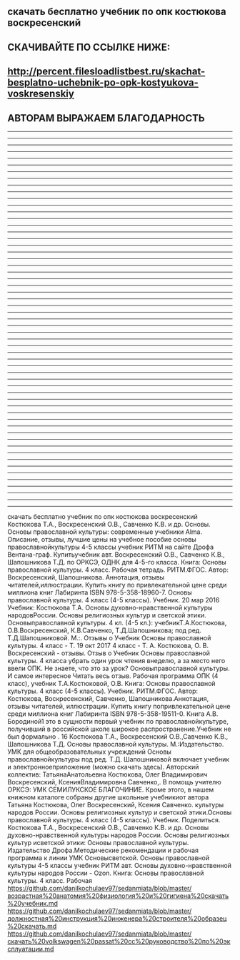 скачать бесплатно учебник по опк костюкова воскресенский
--------------------------------------------------
СКАЧИВАЙТЕ ПО ССЫЛКЕ НИЖЕ:
--------------------------------------------------
http://percent.filesloadlistbest.ru/skachat-besplatno-uchebnik-po-opk-kostyukova-voskresenskiy
--------------------------------------------------
АВТОРАМ ВЫРАЖАЕМ БЛАГОДАРНОСТЬ
--------------------------------------------------
--------------------------------------------------
--------------------------------------------------
--------------------------------------------------
--------------------------------------------------
--------------------------------------------------
--------------------------------------------------
--------------------------------------------------
--------------------------------------------------
--------------------------------------------------
--------------------------------------------------
--------------------------------------------------
--------------------------------------------------
--------------------------------------------------
--------------------------------------------------
--------------------------------------------------
--------------------------------------------------
--------------------------------------------------
--------------------------------------------------
--------------------------------------------------
--------------------------------------------------
--------------------------------------------------
--------------------------------------------------
--------------------------------------------------
--------------------------------------------------
--------------------------------------------------
--------------------------------------------------
--------------------------------------------------
--------------------------------------------------
--------------------------------------------------
--------------------------------------------------
--------------------------------------------------
--------------------------------------------------
--------------------------------------------------
--------------------------------------------------
--------------------------------------------------
--------------------------------------------------
--------------------------------------------------
--------------------------------------------------
--------------------------------------------------
--------------------------------------------------
--------------------------------------------------
--------------------------------------------------
--------------------------------------------------
--------------------------------------------------
--------------------------------------------------
--------------------------------------------------
--------------------------------------------------
--------------------------------------------------
--------------------------------------------------
--------------------------------------------------
--------------------------------------------------
--------------------------------------------------
--------------------------------------------------
--------------------------------------------------
--------------------------------------------------
--------------------------------------------------
--------------------------------------------------
скачать бесплатно учебник по опк костюкова воскресенский Костюкова Т.А., Воскресенский О.В., Савченко К.В. и др. Основы. Основы православной культуры: современные учебники  Alma. Описание, отзывы, лучшие цены на учебное пособие основы православнойкультуры 4-5 классы учебник РИТМ на сайте Дрофа  Вентана-граф. Купитьучебник авт. Воскресенский О.В., Савченко К.В., Шапошникова Т.Д. по ОРКСЭ, ОДНК для 4-5-го класса. Книга: Основы православной культуры. 4 класс. Рабочая тетрадь. РИТМ.ФГОС. Автор: Воскресенский, Шапошникова. Аннотация, отзывы читателей,иллюстрации. Купить книгу по привлекательной цене среди миллиона книг Лабиринта  ISBN 978-5-358-18960-7. Основы православной культуры. 4 класс (4-5 классы). Учебник. 20 мар 2016  Учебник: Костюкова Т.А. Основы духовно-нравственной культуры народовРоссии. Основы религиозных культур и светской этики. Основыправославной культуры. 4 кл. (4-5 кл.): учебникТ.А.Костюкова, О.В.Воскресенский, К.В.Савченко, Т.Д.Шапошникова; под ред. Т.Д.Шапошниковой. М.:. Отзывы о Учебник Основы православной культуры. 4 класс - Т. 19 окт 2017  4 класс - Т. А. Костюкова, О. В. Воскресенский - отзывы. Отзыв о Учебник Основы православной культуры.  4 класса убрать один урок чтения внеделю, а за место него ввели ОПК. Не знаете, что это за урок? Основыправославной культуры. И самое интересное Читать весь отзыв. Рабочая программа ОПК (4 класс), учебник Т.А.Костюковой, О.В. Книга: Основы православной культуры. 4 класс (4-5 классы). Учебник. РИТМ.ФГОС. Автор: Костюкова, Воскресенский, Савченко, Шапошникова.Аннотация, отзывы читателей, иллюстрации. Купить книгу попривлекательной цене среди миллиона книг Лабиринта  ISBN 978-5-358-19511-0.
Книга А.В. Бородиной1  это в сущности первый учебник по православнойкультуре, получивший в российской школе широкое распространение.Учебник не был формально . 16 Костюкова Т.А., Воскресенский О.В.,Савченко К.В., Шапошникова Т.Д. Основы православной культуры.  М.:Издательство. УМК для общеобразовательных учреждений Основы православнойкультуры под ред. Т.Д. Шапошниковой включает учебник и электронноеприложение (можно скачать здесь). Авторский коллектив: ТатьянаАнатольевна Костюкова, Олег Владимирович Воскресенский, КсенияВладимировна Савченко,. В помощь учителю ОРКСЭ: УМК  СЕМИЛУКСКОЕ БЛАГОЧИНИЕ. Кроме этого, в нашем книжном каталоге собраны другие школьные учебникиот автора Татьяна Костюкова, Олег Воскресенский, Ксения Савченко. культуры народов России. Основы религиозных культур и светской этики.Основы православной культуры. 4 класс (4-5 классы). Учебник. Поделиться. Костюкова Т.А., Воскресенский О.В., Савченко К.В. и др. Основы духовно-нравственной культуры народов России. Основы религиозных культур исветской этики: Основы православной культуры. Издательство Дрофа.Методические рекомендации и рабочая программа к линии УМК Основысветской. Основы православной культуры 4-5 классы учебник РИТМ авт. Основы духовно-нравственной культуры народов России  - Ozon. Книга: Основы православной культуры. 4 класс. Рабочая
https://github.com/danilkochulaev97/sedanmiata/blob/master/возрастная%20анатомия%20физиология%20и%20гигиена%20скачать%20учебник.md
https://github.com/danilkochulaev97/sedanmiata/blob/master/должностная%20инструкция%20инженера%20строителя%20образец%20скачать.md
https://github.com/danilkochulaev97/sedanmiata/blob/master/скачать%20volkswagen%20passat%20cc%20руководство%20по%20эксплуатации.md